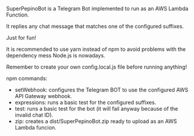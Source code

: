 SuperPepinoBot is a Telegram Bot implemented to run as an AWS Lambda Function.

It replies any chat message that matches one of the configured suffixes.

Just for fun!

It is recommended to use yarn instead of npm to avoid problems with the dependency mess Node.js is nowadays.

Remember to create your own config.local.js file before running anything!

npm commands:
- setWebhook: configures the Telegram BOT to use the configured AWS API Gateway webhook.
- expressions: runs a basic test for the configured suffixes.
- test: runs a basic test for the bot (it will fail anyway because of the invalid chat ID).
- zip: creates a dist/SuperPepinoBot.zip ready to upload as an AWS Lambda funcion.